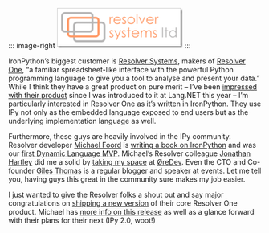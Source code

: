 ::: image-right
[![ResolverLogo](ResolverLogo_thumb.png "ResolverLogo")](ResolverLogo.png)
:::

IronPython’s biggest customer is [Resolver
Systems](http://www.resolversystems.com/), makers of [Resolver
One](http://www.resolversystems.com/products/), “a familiar
spreadsheet-like interface with the powerful Python programming language
to give you a tool to analyse and present your data.” While I think they
have a great product on pure merit – I’ve been [impressed with their
product](http://devhawk.net/2008/01/31/morning-coffee-141-lang-net-08-edition/)
since I was introduced to it at Lang.NET this year – I’m particularly
interested in Resolver One as it’s written in IronPython. They use IPy
not only as the embedded language exposed to end users but as the
underlying implementation language as well.

Furthermore, these guys are heavily involved in the IPy community.
Resolver developer [Michael
Foord](http://www.voidspace.org.uk/python/weblog/index.shtml) is
[writing a book on IronPython](http://www.ironpythoninaction.com/) and
was our [first Dynamic Language
MVP](https://mvp.support.microsoft.com/profile=ACB6160C-9024-4838-98B7-3779DF6C79E8).
Michael’s Resolver colleague [Jonathan Hartley](http://www.tartley.com/)
did me a solid by [taking my
space](http://www.oredev.org/topmenu/program/trackcoollanguages/jonathanhartley.4.3efb083311ac562f9fe80006879.html)
at [ØreDev](http://www.oredev.org). Even the CTO and Co-founder [Giles
Thomas](http://www.gilesthomas.com/) is a regular blogger and speaker at
events. Let me tell you, having guys this great in the community sure
makes my job easier.

I just wanted to give the Resolver folks a shout out and say major
congratulations on [shipping a new
version](http://www.resolversystems.com/news/?p=73) of their core
Resolver One product. Michael has [more info on this
release](http://www.voidspace.org.uk/python/weblog/arch_d7_2008_11_15.shtml#e1032)
as well as a glance forward with their plans for their next (IPy 2.0,
woot!)

